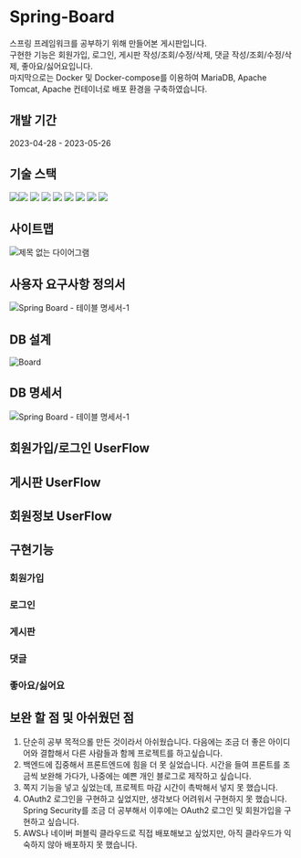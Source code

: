 # Spring-Board
스프링 프레임워크를 공부하기 위해 만들어본 게시판입니다. <br>
구현한 기능은 회원가입, 로그인, 게시판 작성/조회/수정/삭제, 댓글 작성/조회/수정/삭제, 좋아요/싫어요입니다. <br>
마지막으로는 Docker 및 Docker-compose를 이용하여 MariaDB, Apache Tomcat, Apache 컨테이너로 배포 환경을 구축하였습니다. <br>

## 개발 기간
2023-04-28 - 2023-05-26

## 기술 스택
<img src="https://img.shields.io/badge/java-007396?style=for-the-badge&logo=java&logoColor=white"><img src="https://img.shields.io/badge/html5-E34F26?style=for-the-badge&logo=html5&logoColor=white">
<img src="https://img.shields.io/badge/css-1572B6?style=for-the-badge&logo=css3&logoColor=white">
<img src="https://img.shields.io/badge/javascript-F7DF1E?style=for-the-badge&logo=javascript&logoColor=black">
<img src="https://img.shields.io/badge/mariaDB-003545?style=for-the-badge&logo=mariaDB&logoColor=white">
<img src="https://img.shields.io/badge/spring-6DB33F?style=for-the-badge&logo=spring&logoColor=white">
<img src="https://img.shields.io/badge/apache tomcat-F8DC75?style=for-the-badge&logo=apachetomcat&logoColor=white">
<img src="https://img.shields.io/badge/Docker-3776AB?style=for-the-badge&logo=Docker&logoColor=white">
<img src="https://img.shields.io/badge/MyBatis-FF0000?style=for-the-badge&logo=MyBatis&logoColor=white">
<br>

## 사이트맵
![제목 없는 다이어그램](https://github.com/janathanni/Spring-Board/assets/79269207/f54d1d77-ba9f-4f01-bc71-e379c31212ff)

## 사용자 요구사항 정의서 
![Spring Board - 테이블 명세서-1](https://github.com/janathanni/Spring-Board/assets/79269207/d997d745-f8ad-4b74-86e4-eb69c2bf332e)
<br>

## DB 설계
![Board](https://github.com/janathanni/Spring-Board/assets/79269207/798c5306-d1c1-4a8c-97e9-b29b35c9624d)
<br>

## DB 명세서
![Spring Board - 테이블 명세서-1](https://github.com/janathanni/Spring-Board/assets/79269207/479a0236-4783-4964-8c5d-9320a1b012fc)
<br>

## 회원가입/로그인 UserFlow 


## 게시판 UserFlow 

## 회원정보 UserFlow 

## 구현기능 
### 회원가입 
### 로그인
### 게시판
### 댓글
### 좋아요/싫어요 

## 보완 할 점 및 아쉬웠던 점
1. 단순히 공부 목적으롤 만든 것이라서 아쉬웠습니다. 다음에는 조금 더 좋은 아이디어와 결합해서 다른 사람들과 함께 프로젝트를 하고싶습니다. 
2. 백엔드에 집중해서 프론트엔드에 힘을 더 못 실었습니다. 시간을 들여 프론트를 조금씩 보완해 가다가, 나중에는 예쁜 개인 블로그로 제작하고 싶습니다. 
3. 쪽지 기능을 넣고 싶었는데, 프로젝트 마감 시간이 촉박해서 넣지 못 했습니다.
4. OAuth2 로그인을 구현하고 싶었지만, 생각보다 어려워서 구현하지 못 했습니다. Spring Security를 조금 더 공부해서 이후에는 OAuth2 로그인 및 회원가입을 구현하고 싶습니다.
5. AWS나 네이버 퍼블릭 클라우드로 직접 배포해보고 싶었지만, 아직 클라우드가 익숙하지 않아 배포하지 못 했습니다. 
